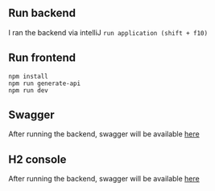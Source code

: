 ## Run backend

I ran the backend via intelliJ ```run application (shift + f10)```

## Run frontend
```
npm install
npm run generate-api
npm run dev
```

## Swagger

[swag]: http://localhost:8080/swagger-ui/index.html#/

After running the backend, swagger will be available [here][swag]

## H2 console

[h2]: http://localhost:8080/h2-console/login.jsp

After running the backend, swagger will be available [here][h2]
